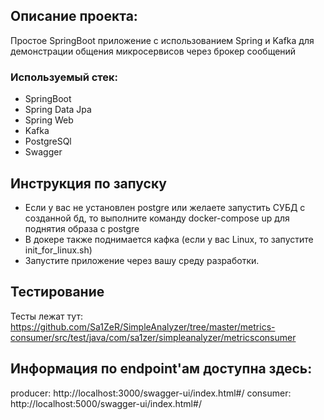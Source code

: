 ## Описание проекта:
Простое SpringBoot приложение с использованием Spring и Kafka для демонстрации общения микросервисов через брокер сообщений

### Используемый стек:
- SpringBoot
- Spring Data Jpa
- Spring Web
- Kafka
- PostgreSQl
- Swagger

## Инструкция по запуску
- Если у вас не установлен postgre или желаете запустить СУБД с созданной бд, то выполните команду docker-compose up для поднятия образа с postgre
- В докере также поднимается кафка (если у вас Linux, то запустите init_for_linux.sh)
- Запустите приложение через вашу среду разработки.

## Тестирование
Тесты лежат тут: https://github.com/Sa1ZeR/SimpleAnalyzer/tree/master/metrics-consumer/src/test/java/com/sa1zer/simpleanalyzer/metricsconsumer

## Информация по endpoint'ам доступна здесь:
producer: http://localhost:3000/swagger-ui/index.html#/
consumer: http://localhost:5000/swagger-ui/index.html#/